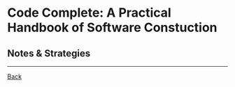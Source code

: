 # Code Complete: A Practical Handbook of Software Constuction

## Notes & Strategies

---

[Back](../README.md)